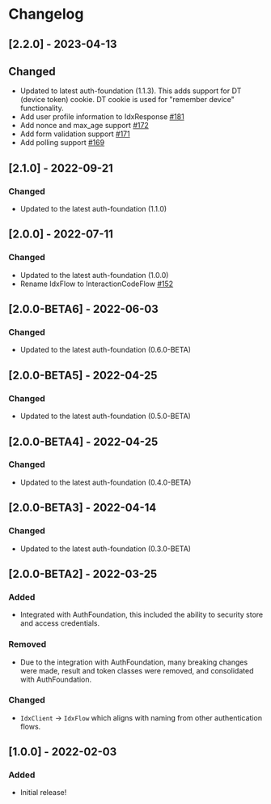 # Changelog

## [2.2.0] - 2023-04-13

## Changed
- Updated to latest auth-foundation (1.1.3). This adds support for DT (device token) cookie. DT cookie is used for "remember device" functionality.
- Add user profile information to IdxResponse [#181](https://github.com/okta/okta-idx-android/pull/181)
- Add nonce and max_age support [#172](https://github.com/okta/okta-idx-android/pull/172)
- Add form validation support [#171](https://github.com/okta/okta-idx-android/pull/171)
- Add polling support [#169](https://github.com/okta/okta-idx-android/pull/169)

## [2.1.0] - 2022-09-21

### Changed
- Updated to the latest auth-foundation (1.1.0)

## [2.0.0] - 2022-07-11

### Changed
- Updated to the latest auth-foundation (1.0.0)
- Rename IdxFlow to InteractionCodeFlow [#152](https://github.com/okta/okta-idx-android/pull/152)

## [2.0.0-BETA6] - 2022-06-03
### Changed
- Updated to the latest auth-foundation (0.6.0-BETA)

## [2.0.0-BETA5] - 2022-04-25
### Changed
- Updated to the latest auth-foundation (0.5.0-BETA)

## [2.0.0-BETA4] - 2022-04-25
### Changed
- Updated to the latest auth-foundation (0.4.0-BETA)

## [2.0.0-BETA3] - 2022-04-14
### Changed
- Updated to the latest auth-foundation (0.3.0-BETA)

## [2.0.0-BETA2] - 2022-03-25
### Added
- Integrated with AuthFoundation, this included the ability to security store and access credentials.

### Removed
- Due to the integration with AuthFoundation, many breaking changes were made, result and token classes were removed, and consolidated with AuthFoundation.

### Changed
- `IdxClient` -> `IdxFlow` which aligns with naming from other authentication flows.

## [1.0.0] - 2022-02-03
### Added
- Initial release!
